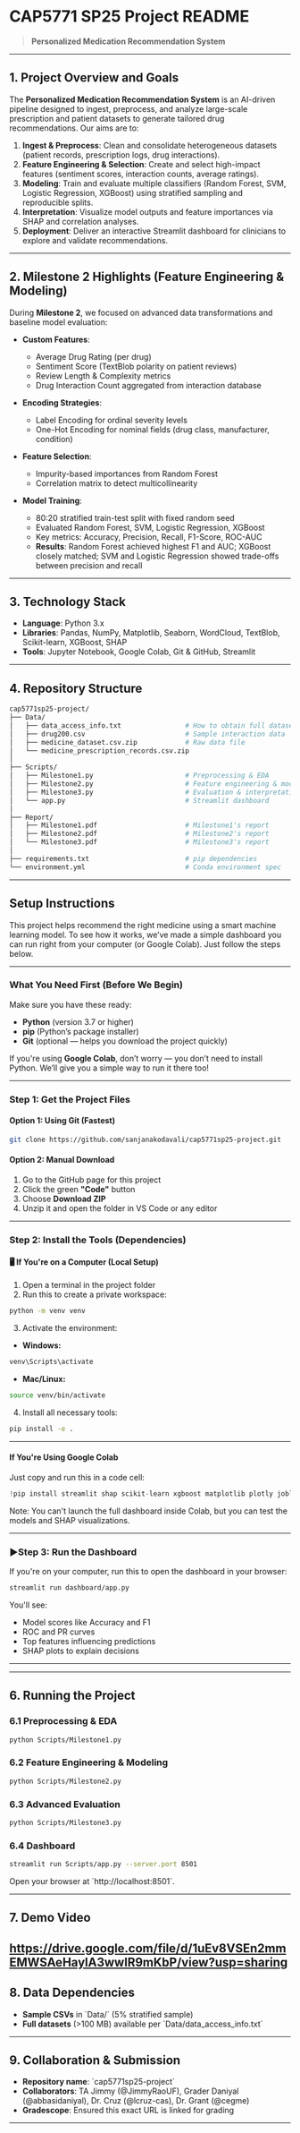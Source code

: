 # CAP5771 SP25 Project README

> **Personalized Medication Recommendation System**

---

## 1. Project Overview and Goals
The **Personalized Medication Recommendation System** is an AI-driven pipeline designed to ingest, preprocess, and analyze large-scale prescription and patient datasets to generate tailored drug recommendations. Our aims are to:

1. **Ingest & Preprocess**: Clean and consolidate heterogeneous datasets (patient records, prescription logs, drug interactions).  
2. **Feature Engineering & Selection**: Create and select high-impact features (sentiment scores, interaction counts, average ratings).  
3. **Modeling**: Train and evaluate multiple classifiers (Random Forest, SVM, Logistic Regression, XGBoost) using stratified sampling and reproducible splits.  
4. **Interpretation**: Visualize model outputs and feature importances via SHAP and correlation analyses.  
5. **Deployment**: Deliver an interactive Streamlit dashboard for clinicians to explore and validate recommendations.  

---

## 2. Milestone 2 Highlights (Feature Engineering & Modeling)

During **Milestone 2**, we focused on advanced data transformations and baseline model evaluation:

- **Custom Features**:  
  - Average Drug Rating (per drug)  
  - Sentiment Score (TextBlob polarity on patient reviews)  
  - Review Length & Complexity metrics  
  - Drug Interaction Count aggregated from interaction database  

- **Encoding Strategies**:  
  - Label Encoding for ordinal severity levels  
  - One-Hot Encoding for nominal fields (drug class, manufacturer, condition)  

- **Feature Selection**:  
  - Impurity-based importances from Random Forest  
  - Correlation matrix to detect multicollinearity  

- **Model Training**:  
  - 80:20 stratified train-test split with fixed random seed  
  - Evaluated Random Forest, SVM, Logistic Regression, XGBoost  
  - Key metrics: Accuracy, Precision, Recall, F1-Score, ROC-AUC  
  - **Results**: Random Forest achieved highest F1 and AUC; XGBoost closely matched; SVM and Logistic Regression showed trade-offs between precision and recall  

---

## 3. Technology Stack
- **Language**: Python 3.x  
- **Libraries**: Pandas, NumPy, Matplotlib, Seaborn, WordCloud, TextBlob, Scikit-learn, XGBoost, SHAP  
- **Tools**: Jupyter Notebook, Google Colab, Git & GitHub, Streamlit  

---

## 4. Repository Structure

```bash
cap5771sp25-project/
├── Data/                     
│   ├── data_access_info.txt                # How to obtain full datasets
│   ├── drug200.csv                         # Sample interaction data
│   ├── medicine_dataset.csv.zip            # Raw data file
│   └── medicine_prescription_records.csv.zip
│
├── Scripts/                  
│   ├── Milestone1.py                       # Preprocessing & EDA
│   ├── Milestone2.py                       # Feature engineering & modeling (this milestone)
│   ├── Milestone3.py                       # Evaluation & interpretation
│   └── app.py                              # Streamlit dashboard
│
├── Report/                   
│   ├── Milestone1.pdf                      # Milestone1's report
│   ├── Milestone2.pdf                      # Milestone2's report
│   └── Milestone3.pdf                      # Milestone3's report
│
├── requirements.txt                        # pip dependencies
└── environment.yml                         # Conda environment spec

```

---

## Setup Instructions

This project helps recommend the right medicine using a smart machine learning model. To see how it works, we’ve made a simple dashboard you can run right from your computer (or Google Colab). Just follow the steps below.

---

###  What You Need First (Before We Begin)

Make sure you have these ready:

- **Python** (version 3.7 or higher)
- **pip** (Python’s package installer)
- **Git** (optional — helps you download the project quickly)

If you're using **Google Colab**, don’t worry — you don’t need to install Python. We’ll give you a simple way to run it there too!

---

###  Step 1: Get the Project Files

#### Option 1: Using Git (Fastest)

```bash
git clone https://github.com/sanjanakodavali/cap5771sp25-project.git
```

#### Option 2: Manual Download

1. Go to the GitHub page for this project  
2. Click the green **"Code"** button  
3. Choose **Download ZIP**  
4. Unzip it and open the folder in VS Code or any editor

---

###  Step 2: Install the Tools (Dependencies)

#### 🖥️ If You're on a Computer (Local Setup)

1. Open a terminal in the project folder  
2. Run this to create a private workspace:

```bash
python -m venv venv
```

3. Activate the environment:

- **Windows:**
```bash
venv\Scripts\activate
```
- **Mac/Linux:**
```bash
source venv/bin/activate
```

4. Install all necessary tools:

```bash
pip install -e .
```

---

####  If You're Using Google Colab

Just copy and run this in a code cell:

```python
!pip install streamlit shap scikit-learn xgboost matplotlib plotly joblib
```

Note: You can't launch the full dashboard inside Colab, but you can test the models and SHAP visualizations.

---

### ▶️Step 3: Run the Dashboard

If you're on your computer, run this to open the dashboard in your browser:

```bash
streamlit run dashboard/app.py
```

You'll see:

-  Model scores like Accuracy and F1
-  ROC and PR curves
-  Top features influencing predictions
-  SHAP plots to explain decisions

---

---

## 6. Running the Project

### 6.1 Preprocessing & EDA
```bash
python Scripts/Milestone1.py
```

### 6.2 Feature Engineering & Modeling
```bash
python Scripts/Milestone2.py
```

### 6.3 Advanced Evaluation
```bash
python Scripts/Milestone3.py
```

### 6.4 Dashboard
```bash
streamlit run Scripts/app.py --server.port 8501
```
Open your browser at \`http://localhost:8501\`.

---

## 7. Demo Video
https://drive.google.com/file/d/1uEv8VSEn2mmEMWSAeHaylA3wwlR9mKbP/view?usp=sharing
---

## 8. Data Dependencies
- **Sample CSVs** in \`Data/\` (5% stratified sample)  
- **Full datasets** (>100 MB) available per \`Data/data_access_info.txt\`  

---

## 9. Collaboration & Submission
- **Repository name**: \`cap5771sp25-project\`  
- **Collaborators**: TA Jimmy (@JimmyRaoUF), Grader Daniyal (@abbasidaniyal), Dr. Cruz (@lcruz-cas), Dr. Grant (@cegme)  
- **Gradescope**: Ensured this exact URL is linked for grading  

---
